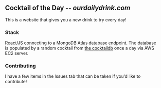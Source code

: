 ## Cocktail of the Day -- _ourdailydrink.com_

This is a website that gives you a new drink to try every day!

### Stack
React/JS connecting to a MongoDB Atlas database endpoint. The database is populated by a random cocktail from [the cocktaildb](https://www.thecocktaildb.com/) once a day via AWS EC2 server.

### Contributing
I have a few items in the Issues tab that can be taken if you'd like to contribute!
